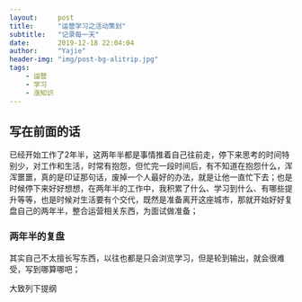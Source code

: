```yaml
---
layout:     post
title:      "运营学习之活动策划"
subtitle:   "记录每一天"
date:       2019-12-18 22:04:04
author:     "Yajie"
header-img: "img/post-bg-alitrip.jpg"
tags:
    - 运营
    - 学习
    - 涨知识
---
```

## 写在前面的话
已经开始工作了2年半，这两年半都是事情推着自己往前走，停下来思考的时间特别少，对工作和生活，时常有抱怨，但忙完一段时间后，有不知道在抱怨什么，浑浑噩噩，真的是印证那句话，废掉一个人最好的办法，就是让他一直忙下去；也是时候停下来好好想想，在两年半的工作中，我积累了什么、学习到什么、有哪些提升等等，也是时候对生活要有个交代，既然是准备离开这座城市，那就开始好好复盘自己的两年半，整合运营相关东西，为面试做准备；

### 两年半的复盘

其实自己不太擅长写东西，以往也都是只会浏览学习，但是轮到输出，就会很难受，写到哪算哪吧；

大致列下提纲
